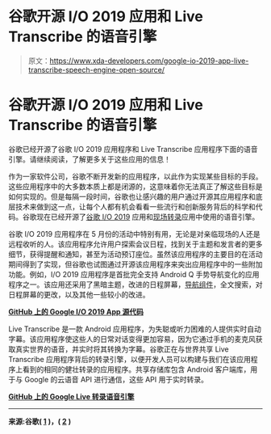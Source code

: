 # 谷歌开源 I/O 2019 应用和 Live Transcribe 的语音引擎

> 原文：<https://www.xda-developers.com/google-io-2019-app-live-transcribe-speech-engine-open-source/>

# 谷歌开源 I/O 2019 应用和 Live Transcribe 的语音引擎

谷歌已经开源了谷歌 I/O 2019 应用程序和 Live Transcribe 应用程序下面的语音引擎。请继续阅读，了解更多关于这些应用的信息！

作为一家软件公司，谷歌不断开发新的应用程序，以此作为实现某些目标的手段。这些应用程序中的大多数本质上都是闭源的，这意味着你无法真正了解这些目标是如何实现的。但是每隔一段时间，谷歌也让感兴趣的用户通过开源其应用程序和底层技术来做到这一点，让每个人都有机会看看一些流行和创新服务背后的科学和代码。谷歌现在已经开源了[谷歌 I/O 2019](https://www.xda-developers.com/tag/google-io-2019/) 应用和[现场转录](https://www.xda-developers.com/live-transcribe-sound-amplifier-google-hearing-impaired/)应用中使用的语音引擎。

谷歌 I/O 2019 应用程序在 5 月份的活动中特别有用，无论是对亲临现场的人还是远程收听的人。该应用程序允许用户探索会议日程，找到关于主题和发言者的更多细节，获得提醒和通知，甚至为活动预订座位。虽然该应用程序的主要目的在活动期间得到了实现，但谷歌也试图通过开源该应用程序来突出应用程序中的一些附加功能。例如，I/O 2019 应用程序是首批完全支持 Android Q 手势导航变化的应用程序之一。该应用还采用了黑暗主题，改进的日程屏幕，[导航组件](https://developer.android.com/guide/navigation)，全文搜索，对日程屏幕的更改，以及其他一些较小的改进。

**[GitHub 上的 Google I/O 2019 App 源代码](https://github.com/google/iosched)**

Live Transcribe 是一款 Android 应用程序，为失聪或听力困难的人提供实时自动字幕。该应用程序使这些人的日常对话变得更加容易，因为它通过手机的麦克风获取真实世界的语音，并实时将其转换为字幕。谷歌正在与世界共享 Live Transcribe 应用程序背后的转录引擎，以便开发人员可以构建与我们在该应用程序上看到的相同的健壮转录的应用程序。共享存储库包含 Android 客户端库，用于与 Google 的云语音 API 进行通信，这些 API 用于实时转录。

**[GitHub 上的 Google Live 转录语音引擎](https://github.com/google/live-transcribe-speech-engine)**

* * *

**来源:谷歌( [1](https://android-developers.googleblog.com/2019/08/google-releases-source-code-for-google.html?m=1) )，( [2](https://opensource.googleblog.com/2019/08/bringing-live-transcribes-speech-engine.html?m=1) )**